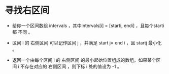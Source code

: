 # 寻找右区间

- 给你一个区间数组 intervals ，其中intervals[i] = [starti, endi] ，且每个starti 都 不同 。

- 区间 i 的 右侧区间 可以记作区间 j ，并满足 start j= end i ，且 startj 最小化 。

- 返回一个由每个区间 i 的 右侧区间 的最小起始位置组成的数组。如果某个区间 i 不存在对应的 右侧区间 ，则下标 i 处的值设为 -1 。

